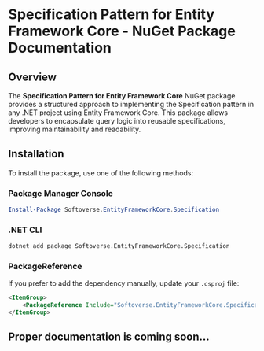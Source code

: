 # Specification Pattern for Entity Framework Core - NuGet Package Documentation

## Overview
The **Specification Pattern for Entity Framework Core** NuGet package provides a structured approach to implementing the Specification pattern in any .NET project using Entity Framework Core. This package allows developers to encapsulate query logic into reusable specifications, improving maintainability and readability.

## Installation
To install the package, use one of the following methods:

### Package Manager Console
```powershell
Install-Package Softoverse.EntityFrameworkCore.Specification
```

### .NET CLI
```sh
dotnet add package Softoverse.EntityFrameworkCore.Specification
```

### PackageReference
If you prefer to add the dependency manually, update your `.csproj` file:
```xml
<ItemGroup>
    <PackageReference Include="Softoverse.EntityFrameworkCore.Specification" Version="2.4.1" />
</ItemGroup>
```

## Proper documentation is coming soon...

<!-- ## Usage
### 1. Define a Specification
Create a specification class by inheriting from `Specification<T>`.

```csharp
using YourPackageNamespace;
using System;
using System.Linq.Expressions;

public class ActiveUsersSpecification : Specification<User>
{
    public override Expression<Func<User, bool>> ToExpression()
    {
        return user => user.IsActive;
    }
}
```

### 2. Apply Specification in Repository
Use the `ApplySpecification` method to filter queries using the defined specification.

```csharp
using Microsoft.EntityFrameworkCore;
using System.Collections.Generic;
using System.Linq;
using System.Threading.Tasks;

public class UserRepository
{
    private readonly ApplicationDbContext _context;
    
    public UserRepository(ApplicationDbContext context)
    {
        _context = context;
    }
    
    public async Task<List<User>> GetActiveUsersAsync()
    {
        var spec = new ActiveUsersSpecification();
        return await _context.Users.ApplySpecification(spec).ToListAsync();
    }
}
```

## Extension Method
Ensure that your `DbSet<T>` supports applying specifications by adding an extension method:

```csharp
using Microsoft.EntityFrameworkCore;
using System.Linq;

public static class SpecificationExtensions
{
    public static IQueryable<T> ApplySpecification<T>(this IQueryable<T> query, Specification<T> specification) where T : class
    {
        return query.Where(specification.ToExpression());
    }
}
```

## Benefits of Using the Specification Pattern
- **Encapsulates Query Logic**: Centralizes filtering logic in reusable specifications.
- **Enhances Code Readability**: Separates query logic from repository logic.
- **Encourages Reusability**: Specifications can be reused across different repositories.

## Compatibility
- .NET 6.0+
- Entity Framework Core 6+

## License
This package is released under the Apache 2.0 License.

## Contributing
Contributions are welcome! Please submit a pull request or open an issue if you have suggestions or improvements.

## Support
For any issues, please open a GitHub issue in the repository or contact the package maintainer.
 -->
